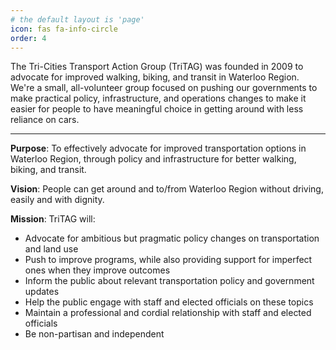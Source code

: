 ```yaml
---
# the default layout is 'page'
icon: fas fa-info-circle
order: 4
---
```


The Tri-Cities Transport Action Group (TriTAG) was founded in 2009 to advocate for improved walking, biking, and transit in Waterloo Region. We're a small, all-volunteer group focused on pushing our governments to make practical policy, infrastructure, and operations changes to make it easier for people to have meaningful choice in getting around with less reliance on cars.

---

**Purpose**: To effectively advocate for improved transportation options in Waterloo Region, through policy and infrastructure for better walking, biking, and transit.

**Vision**: People can get around and to/from Waterloo Region without driving, easily and with dignity.

**Mission**: TriTAG will:
* Advocate for ambitious but pragmatic policy changes on transportation and land use  
* Push to improve programs, while also providing support for imperfect ones when they improve outcomes  
* Inform the public about relevant transportation policy and government updates  
* Help the public engage with staff and elected officials on these topics  
* Maintain a professional and cordial relationship with staff and elected officials  
* Be non-partisan and independent
